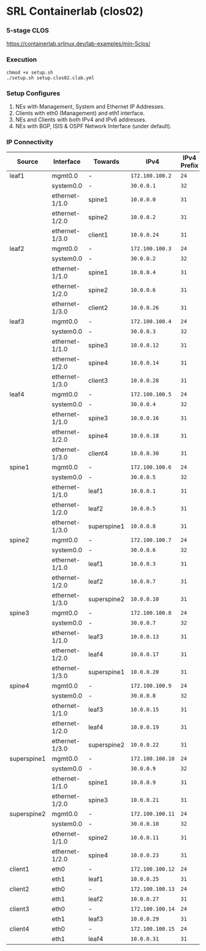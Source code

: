 # SRL Containerlab (clos02)

### 5-stage CLOS
https://containerlab.srlinux.dev/lab-examples/min-5clos/

### Execution
```
chmod +x setup.sh
./setup.sh setup.clos02.clab.yml
```

### Setup Configures
1. NEs with Management, System and Ethernet IP Addresses. 
2. Clients with eth0 (Management) and eth1 interface.
3. NEs and Clients with both IPv4 and IPv6 addresses.
4. NEs with BGP, ISIS & OSPF Network Interface (under default).

### IP Connectivity

|Source     |Interface     |Towards    |IPv4            |IPv4 Prefix  |IPv6                  |IPv6 Prefix  |
|-----------|--------------|-----------|----------------|-------------|----------------------|-------------|
|leaf1      |mgmt0.0       |-          |`172.100.100.2 `|`24`         |`2001:172:100:100::2 `|`64 `        |
|           |system0.0     |-          |`30.0.0.1      `|`32`         |`3000:30:0:0::1      `|`128`        |
|           |ethernet-1/1.0|spine1     |`10.0.0.0      `|`31`         |`1000:10:0:0::0      `|`127`        |
|           |ethernet-1/2.0|spine2     |`10.0.0.2      `|`31`         |`1000:10:0:0::2      `|`127`        |
|           |ethernet-1/3.0|client1    |`10.0.0.24     `|`31`         |`1000:10:0:0::24     `|`127`        |
|leaf2      |mgmt0.0       |-          |`172.100.100.3 `|`24`         |`2001:172:100:100::3 `|`64 `        |
|           |system0.0     |-          |`30.0.0.2      `|`32`         |`3000:30:0:0::2      `|`128`        |
|           |ethernet-1/1.0|spine1     |`10.0.0.4      `|`31`         |`1000:10:0:0::4      `|`127`        |
|           |ethernet-1/2.0|spine2     |`10.0.0.6      `|`31`         |`1000:10:0:0::6      `|`127`        |
|           |ethernet-1/3.0|client2    |`10.0.0.26     `|`31`         |`1000:10:0:0::26     `|`127`        |
|leaf3      |mgmt0.0       |-          |`172.100.100.4 `|`24`         |`2001:172:100:100::4 `|`64 `        |
|           |system0.0     |-          |`30.0.0.3      `|`32`         |`3000:30:0:0::3      `|`128`        |
|           |ethernet-1/1.0|spine3     |`10.0.0.12     `|`31`         |`1000:10:0:0::12     `|`127`        |
|           |ethernet-1/2.0|spine4     |`10.0.0.14     `|`31`         |`1000:10:0:0::14     `|`127`        |
|           |ethernet-1/3.0|client3    |`10.0.0.28     `|`31`         |`1000:10:0:0::28     `|`127`        |
|leaf4      |mgmt0.0       |-          |`172.100.100.5 `|`24`         |`2001:172:100:100::5 `|`64 `        |
|           |system0.0     |-          |`30.0.0.4      `|`32`         |`3000:30:0:0::4      `|`128`        |
|           |ethernet-1/1.0|spine3     |`10.0.0.16     `|`31`         |`1000:10:0:0::16     `|`127`        |
|           |ethernet-1/2.0|spine4     |`10.0.0.18     `|`31`         |`1000:10:0:0::18     `|`127`        |
|           |ethernet-1/3.0|client4    |`10.0.0.30     `|`31`         |`1000:10:0:0::30     `|`127`        |
|spine1     |mgmt0.0       |-          |`172.100.100.6 `|`24`         |`2001:172:100:100::6 `|`64 `        |
|           |system0.0     |-          |`30.0.0.5      `|`32`         |`3000:30:0:0::5      `|`128`        |
|           |ethernet-1/1.0|leaf1      |`10.0.0.1      `|`31`         |`1000:10:0:0::1      `|`127`        |
|           |ethernet-1/2.0|leaf2      |`10.0.0.5      `|`31`         |`1000:10:0:0::5      `|`127`        |
|           |ethernet-1/3.0|superspine1|`10.0.0.8      `|`31`         |`1000:10:0:0::8      `|`127`        |
|spine2     |mgmt0.0       |-          |`172.100.100.7 `|`24`         |`2001:172:100:100::7 `|`64 `        |
|           |system0.0     |-          |`30.0.0.6      `|`32`         |`3000:30:0:0::6      `|`128`        |
|           |ethernet-1/1.0|leaf1      |`10.0.0.3      `|`31`         |`1000:10:0:0::3      `|`127`        |
|           |ethernet-1/2.0|leaf2      |`10.0.0.7      `|`31`         |`1000:10:0:0::7      `|`127`        |
|           |ethernet-1/3.0|superspine2|`10.0.0.10     `|`31`         |`1000:10:0:0::10     `|`127`        |
|spine3     |mgmt0.0       |-          |`172.100.100.8 `|`24`         |`2001:172:100:100::8 `|`64 `        |
|           |system0.0     |-          |`30.0.0.7      `|`32`         |`3000:30:0:0::7      `|`128`        |
|           |ethernet-1/1.0|leaf3      |`10.0.0.13     `|`31`         |`1000:10:0:0::13     `|`127`        |
|           |ethernet-1/2.0|leaf4      |`10.0.0.17     `|`31`         |`1000:10:0:0::17     `|`127`        |
|           |ethernet-1/3.0|superspine1|`10.0.0.20     `|`31`         |`1000:10:0:0::20     `|`127`        |
|spine4     |mgmt0.0       |-          |`172.100.100.9 `|`24`         |`2001:172:100:100::9 `|`64 `        |
|           |system0.0     |-          |`30.0.0.8      `|`32`         |`3000:30:0:0::8      `|`128`        |
|           |ethernet-1/1.0|leaf3      |`10.0.0.15     `|`31`         |`1000:10:0:0::15     `|`127`        |
|           |ethernet-1/2.0|leaf4      |`10.0.0.19     `|`31`         |`1000:10:0:0::19     `|`127`        |
|           |ethernet-1/3.0|superspine2|`10.0.0.22     `|`31`         |`1000:10:0:0::22     `|`127`        |
|superspine1|mgmt0.0       |-          |`172.100.100.10`|`24`         |`2001:172:100:100::10`|`64 `        |
|           |system0.0     |-          |`30.0.0.9      `|`32`         |`3000:30:0:0::9      `|`128`        |
|           |ethernet-1/1.0|spine1     |`10.0.0.9      `|`31`         |`1000:10:0:0::9      `|`127`        |
|           |ethernet-1/2.0|spine3     |`10.0.0.21     `|`31`         |`1000:10:0:0::21     `|`127`        |
|superspine2|mgmt0.0       |-          |`172.100.100.11`|`24`         |`2001:172:100:100::11`|`64 `        |
|           |system0.0     |-          |`30.0.0.10     `|`32`         |`3000:30:0:0::10     `|`128`        |
|           |ethernet-1/1.0|spine2     |`10.0.0.11     `|`31`         |`1000:10:0:0::11     `|`127`        |
|           |ethernet-1/2.0|spine4     |`10.0.0.23     `|`31`         |`1000:10:0:0::23     `|`127`        |
|client1    |eth0          |-          |`172.100.100.12`|`24`         |`2001:172:100:100::12`|`64 `        |
|           |eth1          |leaf1      |`10.0.0.25     `|`31`         |`1000:10:0:0::25     `|`127`        |
|client2    |eth0          |-          |`172.100.100.13`|`24`         |`2001:172:100:100::13`|`64 `        |
|           |eth1          |leaf2      |`10.0.0.27     `|`31`         |`1000:10:0:0::27     `|`127`        |
|client3    |eth0          |-          |`172.100.100.14`|`24`         |`2001:172:100:100::14`|`64 `        |
|           |eth1          |leaf3      |`10.0.0.29     `|`31`         |`1000:10:0:0::29     `|`127`        |
|client4    |eth0          |-          |`172.100.100.15`|`24`         |`2001:172:100:100::15`|`64 `        |
|           |eth1          |leaf4      |`10.0.0.31     `|`31`         |`1000:10:0:0::31     `|`127`        |
